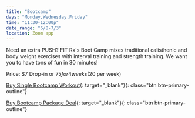 ```yaml
---
title: "Bootcamp"
days: "Monday,Wednesday,Friday"
time: "11:30-12:00p"
date_range: "6/8-7/3"
location: Zoom app
---
```

Need an extra PUSH? FIT Rx's Boot Camp mixes traditional calisthenic and body weight exercises with interval training and strength training. We want you to have tons of fun in 30 minutes!

Price:
$7 Drop-in or $75 for 4 weeks ($20 per week)

[Buy Single Bootcamp Workout](https://app.acuityscheduling.com/schedule.php?owner=16546307&appointmentType=14797117){: target="_blank"}{: class="btn btn-primary-outline"}

[Buy Bootcamp Package Deal](https://app.acuityscheduling.com/catalog.php?owner=16546307&category=Bootcamp+Packages+%28Virtual+via+Zoom%29){: target="_blank"}{: class="btn btn-primary-outline"}